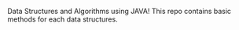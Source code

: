 Data Structures and Algorithms using JAVA!
This repo contains basic methods for each data structures. 